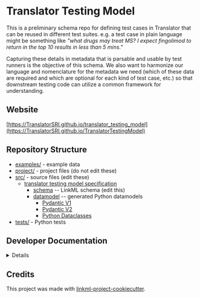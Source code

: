 # Translator Testing Model

This is a preliminary schema repo for defining test cases in Translator that can be reused in different test suites.  e.g. a test case in plain language might be something like _"what drugs may treat MS? I expect fingolimod to return in the top 10 results in less than 5 mins."_  

Capturing these details in metadata that is parsable and usable by test runners is the objective of this schema.  We also want to harmonize our language and nomenclature for the metadata we need (which of these data are required and which are optional for each kind of test case, etc.) so that downstream testing code can utilize a common framework for understanding.

## Website

[https://TranslatorSRI.github.io/translator_testing_model](https://TranslatorSRI.github.io/TranslatorTestingModel)

## Repository Structure

* [examples/](examples/) - example data
* [project/](project/) - project files (do not edit these)
* [src/](src/translator_testing_model/README.md) - source files (edit these)
  * [translator testing model specification](src/translator_testing_model/README.md)
    * [schema](src/translator_testing_model/schema/translator_testing_model.yaml) -- LinkML schema
      (edit this)
    * [datamodel](src/translator_testing_model/datamodel/README.md) -- generated
      Python datamodels
      * [Pydantic V1](src/translator_testing_model/datamodel/pydanticmodel.py)
      * [Pydantic V2](src/translator_testing_model/datamodel/pydanticmodel_v2.py)
      * [Python Dataclasses](src/translator_testing_model/datamodel/translator_testing_model.py)
* [tests/](tests/test_data.py) - Python tests

## Developer Documentation

<details>
The project uses [Poetry](https://python-poetry.org/) to manage its dependencies. Install Poetry then:

* `poetry shell`: start up a poetry shell virtual environment
* `poetry install`: to install required dependencies

Then use the `make` command to generate project artifacts:

* `make gen-project`: regenerates core project artifacts
* `make all`: make everything
* `make deploy`: deploys site

</details>

## Credits

This project was made with
[linkml-project-cookiecutter](https://github.com/linkml/linkml-project-cookiecutter).

